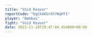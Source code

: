 ```yaml
---
title: "Void Reaver"
reportCode: "6gCk4KGrXh7WqHY1"
player: "Bømbas"
fight: "Void Reaver"
date: 2021-11-10T19:47:04.454000+00:00
---
```

